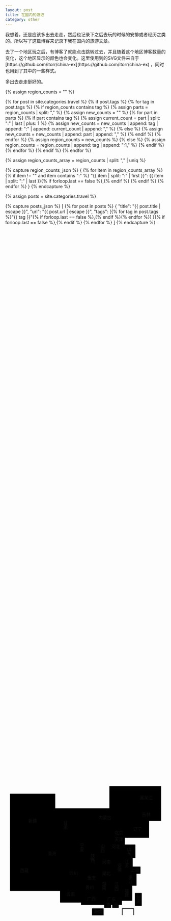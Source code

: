 ```yaml
---
layout: post
title: 在国内的游记
category: other
---
```


我想着，还是应该多出去走走，然后也记录下之后去玩的时候的安排或者经历之类的。所以写了这篇博客来记录下我在国内的旅游文章。

去了一个地区玩之后，有博客了就能点击跳转过去，并且随着这个地区博客数量的变化，这个地区显示的颜色也会变化。这里使用到的SVG文件来自于 [https://github.com/itorr/china-ex](https://github.com/itorr/china-ex) ，同时也用到了其中的一些样式。

多出去走走挺好的。

<style>
    #地名 text {
        user-select: none;
        pointer-events: none;
    }
    svg {
        display: block;
        width: 100%;
        height: 100%;
        pointer-events: none;
    }
    a {
        color: #111;
        cursor: pointer;
        text-decoration: none;
    }
    #modal-content hr {
        border: none;
        border-top: 1px solid #ccc;
        margin: 0px 0;
    }
    #modal-title {
        background-color: #fcf3cf;
        padding: 10px; /* 添加一些内边距 */
    }
    #设置等级 {
        display: none;
        position: absolute;
        z-index: 100;
        background: #FFF;
        /* width: 140px; */
        border-radius: 4px;
        overflow: hidden;
        box-shadow: 3px 6px 0 rgba(0,0,0,.1);
        border: 2px solid #000;
        text-align: center;
    }
    #设置等级 a {
        display: block;
        line-height: 24px;
        padding: 4px 10px;
        cursor: pointer;
    }
    #设置等级 a[data-level="5"] { background: #FF7E7E; }
    #设置等级 a[data-level="4"] { background: #FFB57E; }
    #设置等级 a[data-level="3"] { background: #FFE57E; }
    #设置等级 a[data-level="2"] { background: #A8FFBE; }
    #设置等级 a[data-level="1"] { background: #88AEFF; }

    @media (max-width:800px), (max-height:800px) {
        html {
            font-size: 14px;
        }
        #设置等级 {
            width: 110px;
            border-width: 2px;
        }
        #设置等级 a {
            font-size: 14px;
            line-height: 18px;
        }
    }
</style>

{% assign region_counts = "" %}

{% for post in site.categories.travel %}
    {% if post.tags %}
        {% for tag in post.tags %}
            {% if region_counts contains tag %}
                {% assign parts = region_counts | split: "," %}
                {% assign new_counts = "" %}
                {% for part in parts %}
                    {% if part contains tag %}
                        {% assign current_count = part | split: ":" | last | plus: 1 %}
                        {% assign new_counts = new_counts | append: tag | append: ":" | append: current_count | append: "," %}
                    {% else %}
                        {% assign new_counts = new_counts | append: part | append: "," %}
                    {% endif %}
                {% endfor %}
                {% assign region_counts = new_counts %}
            {% else %}
                {% assign region_counts = region_counts | append: tag | append: ":1," %}
            {% endif %}
        {% endfor %}
    {% endif %}
{% endfor %}

{% assign region_counts_array = region_counts | split: "," | uniq %}

{% capture region_counts_json %}
{
    {% for item in region_counts_array %}
        {% if item != "" and item contains ":" %}
            "{{ item | split: ":" | first }}": {{ item | split: ":" | last }}{% if forloop.last == false %},{% endif %}
        {% endif %}
    {% endfor %}
}
{% endcapture %}

{% assign posts = site.categories.travel %}

{% capture posts_json %}
[
    {% for post in posts %}
        {
            "title": "{{ post.title | escape }}",
            "url": "{{ post.url | escape }}",
            "tags": [{% for tag in post.tags %}"{{ tag }}"{% if forloop.last == false %},{% endif %}{% endfor %}]
        }{% if forloop.last == false %},{% endif %}
    {% endfor %}
]
{% endcapture %}

<script>
    const regionCounts = {{ region_counts_json | strip_newlines }};
    const posts = {{ posts_json }};

    document.addEventListener('DOMContentLoaded', () => {
        const paths = document.querySelectorAll('#地区 path');
        paths.forEach(path => {
            const regionName = path.id;
            const count = parseInt(regionCounts[regionName]) || 0; // 确保 count 是数字
            let fillColor;
            if (count === 1) {
                fillColor = '#88AEFF'
            } else if (count === 2) {
                fillColor = '#A8FFBE'
            } else if (count === 3) {
                fillColor = '#FFE57E'
            } else if (count === 4) {
                fillColor = '#FFB57E'
            } else if (count >= 5) {
                fillColor = '#FF7E7E'
            } else {
                fillColor = '#fbfcfc'; // 默认颜色
            }

            path.style.fill = fillColor;

            path.addEventListener('click', (event) => {
                const modal = document.getElementById('设置等级');
                const modalTitle = document.getElementById('modal-title');
                const modalContent = document.getElementById('modal-content');

                modalTitle.textContent = regionName;

                const rect = path.getBoundingClientRect();
                modal.style.left = `${rect.right + window.scrollX}px`;
                modal.style.top = `${rect.top + window.scrollY}px`;

                const filteredPosts = posts.filter(post => post.tags.includes(regionName));

                if (filteredPosts.length > 0) {
                    modalContent.innerHTML = `<hr>` + filteredPosts.map((post, index) =>
                        `<a href="${post.url}">${post.title}</a>${index < filteredPosts.length - 1 ? '<hr>' : ''}`
                    ).join('');
                } else {
                    modalContent.innerHTML = '<p> &nbsp 还没有游记 &nbsp </p>';
                }

                modal.style.display = 'block';
            });
        });

        window.addEventListener('click', (event) => {
            const modal = document.getElementById('设置等级');
            if (!modal.contains(event.target) && !event.target.closest('#地区')) {
                modal.style.display = 'none';
            }
        });
    });
</script>

<div id="设置等级">
    <div id="modal-title"></div>
    <div id="modal-content"></div>
</div>

<svg xmlns="http://www.w3.org/2000/svg" viewBox="0 0 1134 976">
    <style>
        text{
            font-family: 'Tensentype-JiaLiDaYuanJF',sans-serif;
            fill:#111;
            font-size:30px;
        }
        #地区 path,
        #曾母暗沙,
        .边框{
            fill-rule:evenodd;
            clip-rule:evenodd;
            stroke:#000;
            stroke-width:4;
            stroke-linecap:round;
            stroke-linejoin:round;
        }
        #地区 path {
            cursor: pointer;
            pointer-events: auto;
        }
        #曾母暗沙,
        .边框{fill:none;}
        #地区 path[level="5"]{fill:#FF7E7E;}
        #地区 path[level="4"]{fill:#FFB57E;}
        #地区 path[level="3"]{fill:#FFE57E;}
        #地区 path[level="2"]{fill:#A8FFBE;}
        #地区 path[level="1"]{fill:#88AEFF;}
    </style>
    <g id="地区">
        <path id="黑龙江" d="M1100,33v158H894V33H1100z"/>
        <path id="甘肃" d="M585,191v371H351V191H585z"/>
        <path id="吉林" d="M894,191v85h206v-85H894z"/>
        <path id="内蒙古" d="M894,33H738v158H499v227h227l168-108V33z"/>
        <path id="山东" d="M779,446v92h139v-92H779z"/>
        <path id="河北" d="M861,310H726v180h117v-95h18V310z"/>
        <path id="北京" d="M763 336h80v52H763Z"/>
        <path id="天津" d="M763,388h80v43h-80V388z"/>
        <path id="西藏" d="M389,770H35V466h354V770z"/>
        <path id="新疆" d="M35,466V87h316v379H35z"/>
        <path id="河南" d="M779,490H654v117h125V490z"/>
        <path id="安徽" d="M852,538h-73v138h73V538z"/>
        <path id="山西" d="M654,418v108h72V418H654z"/>
        <path id="湖北" d="M779,688v-81H654v81H779z"/>
        <path id="青海" d="M442,626V395H228v231H442z"/>
        <path id="辽宁" d="M861,276v119h154V276H861z"/>
        <path id="广东" d="M823,788H679v81h144V788z"/>
        <path id="江苏" d="M899,538v87h-62v-87H899z"/>
        <path id="江西" d="M852,806V676H749v130H852z"/>
        <path id="浙江" d="M852,625l74,1v107h-74V625z"/>
        <path id="福建" d="M823,733v107h73V733H823z"/>
        <path id="上海" d="M882 602h72v47H882Z"/>
        <path id="陕西" d="M585,653h69V418h-69V653z"/>
        <path id="湖南" d="M654,688h95v100h-95V688z"/>
        <path id="广西" d="M679,788H537v81h142V788z"/>
        <path id="香港" d="M758 856h42v33H758Z"/>
        <path id="澳门" d="M701 856h45v33H701Z"/>
        <path id="贵州" d="M654,709H537v79h117V709z"/>
        <path id="重庆" d="M565 653h89v56H565Z"/>
        <path id="四川" d="M565,737v-84h20v-91H389v175H565z"/>
        <path id="云南" d="M537,737H389v115h148V737z"/>
        <path id="宁夏" d="M585,418h-86v96h86V418z"/>
        <path id="台湾" d="M918 788h45v87H918Z"/>
        <path id="海南" d="M615 897h78v46H615Z"/>
    </g>
    <path id="曾母暗沙" d="M827 941L827 897L908 897L908 941"/>
    <g id="地名">
        <text x="659" y="266">内蒙古</text>
        <text x="951" y="123">黑龙江</text>
        <text x="966" y="242">吉林</text>
        <text x="906" y="347">辽宁</text>
        <text x="773" y="371">北京</text>
        <text x="773" y="419">天津</text>
        <text x="751" y="469">河北</text>
        <text x="861" y="488">山</text>
        <text x="861" y="518">东</text>
        <text x="685" y="579">河南</text>
        <text x="684" y="658">湖北</text>
        <text x="684" y="733">湖</text>
        <text x="684" y="763">南</text>
        <text x="846" y="575">江</text>
        <text x="846" y="605">苏</text>
        <text x="888" y="635">上海</text>
        <text x="872" y="685">浙</text>
        <text x="872" y="715">江</text>
        <text x="844" y="783">福</text>
        <text x="844" y="813">建</text>
        <text x="925" y="826">台</text>
        <text x="925" y="856">湾</text>
        <text x="625" y="930">海南</text>
        <text x="721" y="842">广东</text>
        <text x="772" y="736">江</text>
        <text x="772" y="766">西</text>
        <text x="793" y="603">安</text>
        <text x="793" y="633">徽</text>
        <text x="674" y="466">山</text>
        <text x="674" y="496">西</text>
        <text x="604" y="536">陕</text>
        <text x="604" y="566">西</text>
        <text x="527" y="460">宁</text>
        <text x="527" y="490">夏</text>
        <text x="411" y="304">甘</text>
        <text x="411" y="334">肃</text>
        <text x="301" y="520">青海</text>
        <text x="453" y="660">四川</text>
        <text x="432" y="805">云南</text>
        <text x="579" y="839">广西</text>
        <text x="566" y="759">贵州</text>
        <text x="579" y="691">重庆</text>
        <text x="104" y="639">西藏</text>
        <text x="163" y="288">新疆</text>
        <text x="767" y="880" class="fs24">港</text>
        <text x="711" y="880" class="fs24">澳</text>
    </g>
</svg>